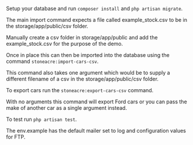 Setup your database and run `composer install` and `php artisan migrate`.

The main import command expects a file called example_stock.csv to be in the storage/app/public/csv folder.

Manually create a csv folder in storage/app/public and add the example_stock.csv for the purpose of the demo.

Once in place this can then be imported into the database using the command `stoneacre:import-cars-csv`.

This command also takes one argument which would be to supply a different filename of a csv in the storage/app/public/csv folder.

To export cars run the `stoneacre:export-cars-csv` command.

With no arguments this command will export Ford cars or you can pass the make of another car as a single argument instead.

To test run `php artisan test`.

The env.example has the default mailer set to log and configuration values for FTP.
